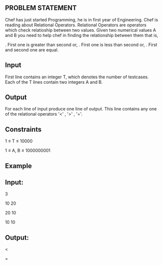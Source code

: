 ## PROBLEM STATEMENT 
Chef has just started Programming, he is in first year of Engineering. Chef is reading about Relational Operators. 
Relational Operators are operators which check relatioship between two values. Given two numerical values A and B
you need to help chef in finding the relationship between them that is, 

. First one is greater than second or,
. First one is less than second or,
. First and second one are equal.
 

## Input
First line contains an integer T, which denotes the number of testcases. Each of the T lines contain two integers A and B.

## Output
For each line of input produce one line of output. This line contains any one of the relational operators
'<' , '>' , '='.

## Constraints
1 ≤ T ≤ 10000

1 ≤ A, B ≤ 1000000001


## Example
## Input:
3

10  20

20  10

10  10

## Output:
<

>

=




